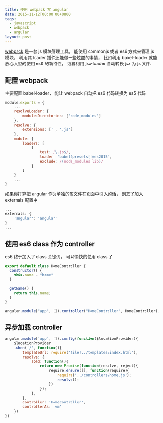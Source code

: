 ```yaml
---
title: 使用 webpack 写 angular
date: 2015-11-12T00:00:00+0800
tags:
  - javascript
  - webpack
  - angular
layout: post
---
```


[webpack](https://webpack.github.io) 是一款 js 模块管理工具， 能使用 commonjs 或者 es6 方式来管理 js 模块， 利用其 loader 插件还能做一些炫酷的事情， 比如利用 babel-loader 就能放心大胆的使用 es6 的新特性， 或者利用 jsx-loader 自动转换 jsx 为 js 文件.<!--more-->

## 配置 webpack

主要配置 babel-loader， 能让 webpack 自动把 es6 代码转换为 es5 代码

```javascript
module.exports = {
    ...
    resolveLoader: {
        modulesDirectories: ['node_modules']
    },
    resolve: {
        extensions: ['', '.js']
    },
    module: {
        loaders: [
            {
                test: /\.js$/,
                loader: 'babel?presets[]=es2015',
                exclude: /(node_modules|lib)/
            }
        ]
    }
    ...
}
```

如果你打算把 angular 作为单独的库文件在页面中引入的话， 别忘了加入 externals 配置中

```javascript
...
externals: {
    'angular': 'angular'
}
...
```

## 使用 es6 class 作为 controller

es6 终于加入了 class 关键词， 可以愉快的使用 class 了

```javascript
export default class HomeController {
  constructor() {
    this.name = "home";
  }

  getName() {
    return this.name;
  }
}

angular.module("app", []).controller("HomeController", HomeController);
```

## 异步加载 controller

```javascript
angular.module('app', []).config(function($locationProvider){
    $locationProvider
    .when('/', function(){
        templateUrl: require('file!../templates/index.html'),
        resolve: {
            load: function(){
                return new Promise(function(resolve, reject){
                    require.ensure([], function(require){
                        require('../controllers/home.js');
                        resolve();
                    });
                });
            },
        },
        controller: 'HomeController',
        controllerAs: 'vm'
    })
})
```
